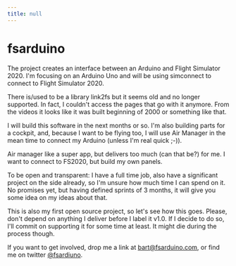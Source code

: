 ```yaml
---
title: null
---
```


# fsarduino

The project creates an interface between an Arduino and Flight Simulator 2020. I'm focusing on an Arduino Uno and will be using simconnect to connect to Flight Simulator 2020.

There is/used to be a library link2fs but it seems old and no longer supported. In fact, I couldn't access the pages that go with it anymore. From the videos it looks like it was built beginning of 2000 or something like that.

I will build this software in the next months or so. I'm also building parts for a cockpit, and, because I want to be flying too, I will use Air Manager in the mean time to connect my Arduino (unless I'm real quick ;-)).

Air manager like a super app, but delivers too much (can that be?) for me. I want to connect to FS2020, but build my own panels.

To be open and transparent: I have a full time job, also have a significant project on the side already, so I'm unsure how much time I can spend on it. No promises yet, but having defined sprints of 3 months, it will give you some idea on my ideas about that.

This is also my first open source project, so let's see how this goes. Please, don't depend on anything I deliver before I label it v1.0. If I decide to do so, I'll commit on supporting it for some time at least. It might die during the process though.

If you want to get involved, drop me a link at bart@fsarduino.com, or find me on twitter [@fsardiuno](https://twitter.com/fsarduino).